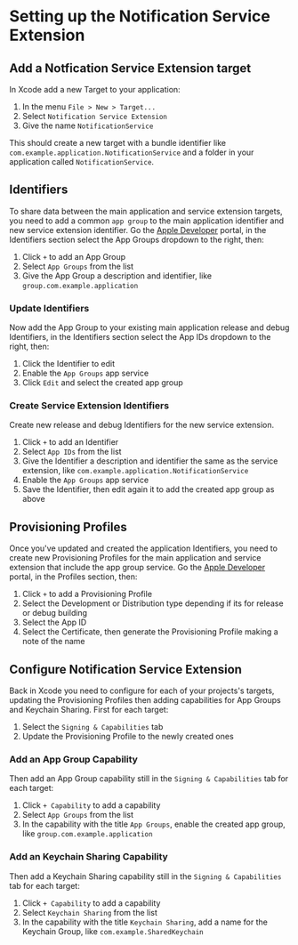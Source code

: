 # Setting up the Notification Service Extension

## Add a Notfication Service Extension target

In Xcode add a new Target to your application:
1. In the menu `File > New > Target...`
2. Select `Notification Service Extension`
3. Give the name `NotificationService`

This should create a new target with a bundle identifier like `com.example.application.NotificationService` and a folder in your application called `NotificationService`.

## Identifiers

To share data between the main application and service extension targets, you need to add a common `app group` to the main application identifier and new service extension identifier.  Go the [Apple Developer](https://developer.apple.com/account/resources/identifiers/list/applicationGroup) portal, in the Identifiers section select the App Groups dropdown to the right, then:
1. Click `+` to add an App Group
2. Select `App Groups` from the list
3. Give the App Group a description and identifier, like `group.com.example.application`

### Update Identifiers
Now add the App Group to your existing main application release and debug Identifiers, in the Identifiers section select the App IDs dropdown to the right, then:
1. Click the Identifier to edit
2. Enable the `App Groups` app service
3. Click `Edit` and select the created app group

### Create Service Extension Identifiers
Create new release and debug Identifiers for the new service extension.
1. Click `+` to add an Identifier
2. Select `App IDs` from the list
3. Give the Identifier a description and identifier the same as the service extension, like `com.example.application.NotificationService`
4. Enable the `App Groups` app service
5. Save the Identifier, then edit again it to add the created app group as above

## Provisioning Profiles

Once you've updated and created the application Identifiers, you need to create new Provisioning Profiles for the main application and service extension that include the app group service. Go the [Apple Developer](https://developer.apple.com/account/resources/profiles/list) portal, in the Profiles section, then:
1. Click `+` to add a Provisioning Profile
2. Select the Development or Distribution type depending if its for release or debug building
3. Select the App ID
4. Select the Certificate, then generate the Provisioning Profile making a note of the name

## Configure Notification Service Extension

Back in Xcode you need to configure for each of your projects's targets, updating the Provisioning Profiles then adding capabilities for App Groups and Keychain Sharing. First for each target:
1. Select the `Signing & Capabilities` tab
2. Update the Provisioning Profile to the newly created ones

### Add an App Group Capability
Then add an App Group capability still in the `Signing & Capabilities` tab for each target:
1. Click `+ Capability` to add a capability
2. Select `App Groups` from the list
3. In the capability with the title `App Groups`, enable the created app group, like `group.com.example.application`

### Add an Keychain Sharing Capability
Then add a Keychain Sharing capability still in the `Signing & Capabilities` tab for each target:
1. Click `+ Capability` to add a capability
2. Select `Keychain Sharing` from the list
3. In the capability with the title `Keychain Sharing`, add a name for the Keychain Group, like `com.example.SharedKeychain`